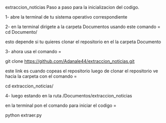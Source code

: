extraccion_noticias Paso a paso para la inicializacion del codigo.

1- abre la terminal de tu sistema operativo correspondiente

2- en la terminal dirigete a la carpeta Documentos usando este comando = cd Documento/

esto depende si tu quieres clonar el repositorio en el la carpeta Documento

3- ahora usa el comando =

git clone https://github.com/Adanale44/extraccion_noticias.git

este link es cuando copeas el repositorio
luego de clonar el repositorio ve hacia la carpeta con el comando =

cd extraccion_noticias/

4- luego estando en la ruta /Documentos/extraccion_noticias

en la terminal pon el comando para iniciar el codigo =

python extraer.py
